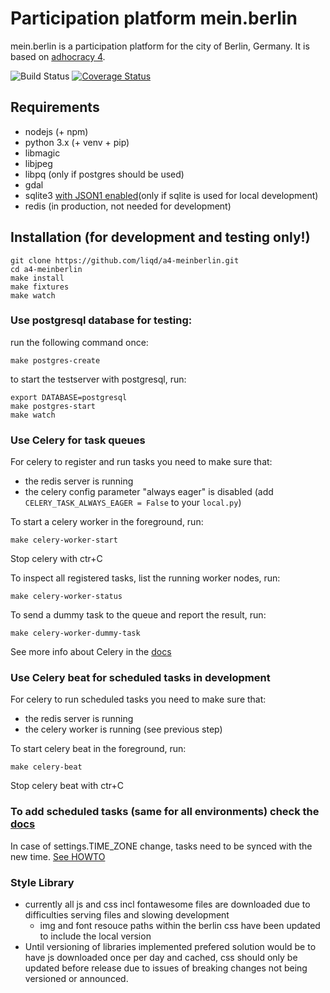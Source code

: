 # Participation platform mein.berlin

mein.berlin is a participation platform for the city of Berlin, Germany. It is
based on [adhocracy 4](https://github.com/liqd/adhocracy4).

![Build Status](https://github.com/liqd/a4-meinberlin/actions/workflows/django.yml/badge.svg)
[![Coverage Status](https://coveralls.io/repos/github/liqd/a4-meinberlin/badge.svg?branch=main)](https://coveralls.io/github/liqd/a4-meinberlin?branch=main)

## Requirements

- nodejs (+ npm)
- python 3.x (+ venv + pip)
- libmagic
- libjpeg
- libpq (only if postgres should be used)
- gdal
- sqlite3 [with JSON1 enabled](https://code.djangoproject.com/wiki/JSON1Extension)(only if sqlite is used for local development)
- redis (in production, not needed for development)

## Installation (for development and testing only!)

    git clone https://github.com/liqd/a4-meinberlin.git
    cd a4-meinberlin
    make install
    make fixtures
    make watch

### Use postgresql database for testing:

run the following command once:

```
make postgres-create
```

to start the testserver with postgresql, run:

```
export DATABASE=postgresql
make postgres-start
make watch
```

### Use Celery for task queues

For celery to register and run tasks you need to make sure that:

- the redis server is running
- the celery config parameter "always eager" is disabled (add `CELERY_TASK_ALWAYS_EAGER = False` to your `local.py`)

To start a celery worker in the foreground, run:

```
make celery-worker-start
```
Stop celery with ctr+C

To inspect all registered tasks, list the running worker nodes, run:

```
make celery-worker-status
```

To send a dummy task to the queue and report the result, run:

```
make celery-worker-dummy-task
```
See more info about Celery in the [docs](./docs/celery.md)

### Use Celery beat for scheduled tasks in development

For celery to run scheduled tasks you need to make sure that:

- the redis server is running
- the celery worker is running (see previous step)

To start celery beat in the foreground, run:

```
make celery-beat
```
Stop celery beat with ctr+C

### To add scheduled tasks (same for all environments) check the [docs](./docs/celerybeat.md)

In case of settings.TIME_ZONE change, tasks need to be synced with the new time. [See HOWTO](https://django-celery-beat.readthedocs.io/en/latest/#important-warning-about-time-zones)

### Style Library

*   currently all js and css incl fontawesome files are downloaded due to difficulties serving files and slowing development
    *   img and font resouce paths within the berlin css have been updated to include the local version
*   Until versioning of libraries implemented prefered solution would be to have js downloaded once per day and cached, css should only be updated before release due to issues of breaking changes not being versioned or announced.
